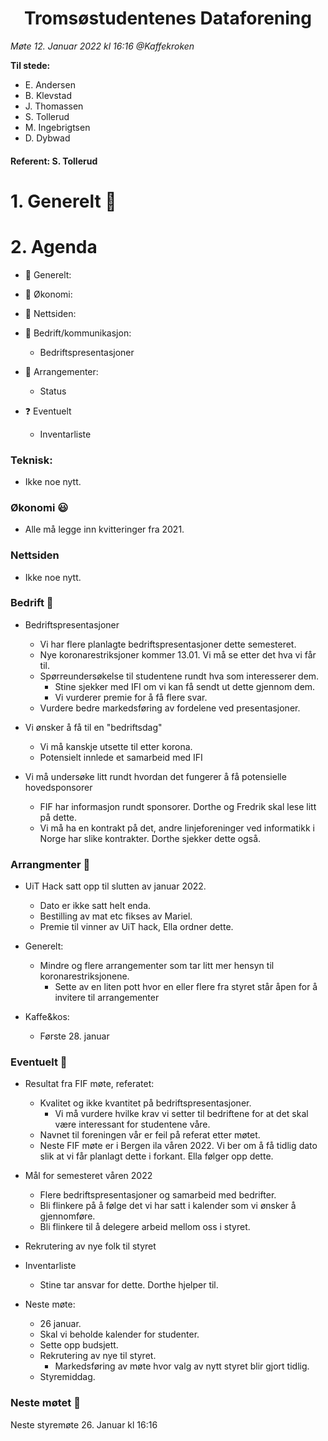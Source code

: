 <h1> <center> Tromsøstudentenes Dataforening </center> </h1>

*Møte 12. Januar 2022 kl 16:16 @Kaffekroken*

**Til stede:**
* E. Andersen
* B. Klevstad 
* J. Thomassen 
* S. Tollerud 
* M. Ingebrigtsen
* D. Dybwad

#### Referent:  S. Tollerud

# 1. Generelt :blue_heart:

# 2. Agenda
* :purple_heart: Generelt: 

* :purple_heart: Økonomi:

* :purple_heart: Nettsiden:

* :purple_heart: Bedrift/kommunikasjon:
    - Bedriftspresentasjoner 
  
* :purple_heart: Arrangementer:
    - Status
  
* :question: Eventuelt
    - Inventarliste 

### Teknisk: 
* Ikke noe nytt. 

### Økonomi :smiley: 

* Alle må legge inn kvitteringer fra 2021. 

### Nettsiden 

* Ikke noe nytt. 

### Bedrift :hear_no_evil:

* Bedriftspresentasjoner 
    - Vi har flere planlagte bedriftspresentasjoner dette semesteret. 
    - Nye koronarestriksjoner kommer 13.01. Vi må se etter det hva vi får til. 
    - Spørreundersøkelse til studentene rundt hva som interesserer dem.
        - Stine sjekker med IFI om vi kan få sendt ut dette gjennom dem. 
        - Vi vurderer premie for å få flere svar.
    - Vurdere bedre markedsføring av fordelene ved presentasjoner. 

* Vi ønsker å få til en "bedriftsdag"
    - Vi må kanskje utsette til etter korona.
    - Potensielt innlede et samarbeid med IFI 

* Vi må undersøke litt rundt hvordan det fungerer å få potensielle hovedsponsorer
    - FIF har informasjon rundt sponsorer. Dorthe og Fredrik skal lese litt på dette.
    - Vi må ha en kontrakt på det, andre linjeforeninger ved informatikk i Norge har slike kontrakter. Dorthe sjekker dette også.


### Arrangmenter :open_hands:

* UiT Hack satt opp til slutten av januar 2022. 
    - Dato er ikke satt helt enda.   
    - Bestilling av mat etc fikses av Mariel. 
    - Premie til vinner av UiT hack, Ella ordner dette. 

* Generelt: 
    - Mindre og flere arrangementer som tar litt mer hensyn til koronarestriksjonene. 
        - Sette av en liten pott hvor en eller flere fra styret står åpen for å invitere til arrangementer

* Kaffe&kos: 
    - Første 28. januar 

### Eventuelt :no_good:

* Resultat fra FIF møte, referatet: 
    - Kvalitet og ikke kvantitet på bedriftspresentasjoner.
        - Vi må vurdere hvilke krav vi setter til bedriftene for at det skal være interessant for studentene våre.
    - Navnet til foreningen vår er feil på referat etter møtet.
    - Neste FIF møte er i Bergen ila våren 2022. Vi ber om å få tidlig dato slik at vi får planlagt dette i forkant. Ella følger opp dette. 

* Mål for semesteret våren 2022 
    - Flere bedriftspresentasjoner og samarbeid med bedrifter.
    - Bli flinkere på å følge det vi har satt i kalender som vi ønsker å gjennomføre.
    - Bli flinkere til å delegere arbeid mellom oss i styret. 

* Rekrutering av nye folk til styret 

* Inventarliste 
    - Stine tar ansvar for dette. Dorthe hjelper til. 

* Neste møte: 
    - 26 januar.
    - Skal vi beholde kalender for studenter. 
    - Sette opp budsjett.
    - Rekrutering av nye til styret. 
        - Markedsføring av møte hvor valg av nytt styret blir gjort tidlig. 
    - Styremiddag. 

### Neste møtet :calendar: 
Neste styremøte 26. Januar kl 16:16